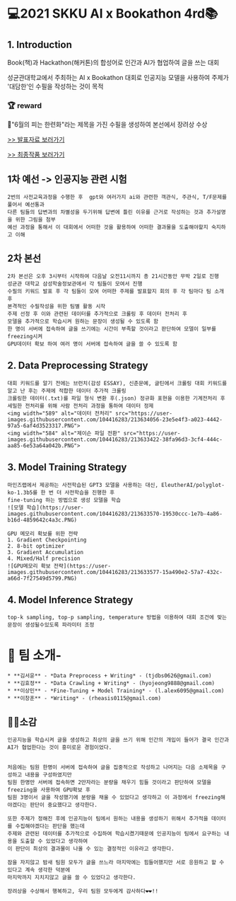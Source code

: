 # 💻2021 SKKU AI x Bookathon 4rd📚


## 1. Introduction
Book(책)과 Hackathon(해커톤)의 합성어로 인간과 AI가 협업하여 글을 쓰는 대회

성균관대학교에서 주최하는 AI x Bookathon 대회로 인공지능 모델을 사용하여 주제가 '대담한'인 수필을 작성하는 것이 목적


### 🏆 reward

📖"6월의 피는 한련화"라는 제목을 가진 수필을 생성하여 본선에서 장려상 수상

[>> 발표자료 보러가기](./당당!_발표자료.pdf)

[>> 최종작품 보러가기](./당당!_6월의%20피는%20한련화.pdf)


## 1차 예선 -> 인공지능 관련 시험
    2번의 사전교육과정을 수행한 후  gpt와 여러가지 ai와 관련한 객관식, 주관식, T/F문제를 풀어서 예선통과
    다른 팀들의 답변과의 차별성을 두기위해 답변에 틀린 이유를 근거로 작성하는 것과 추가설명을 위한 그림을 첨부
    예선 과정을 통해서 이 대회에서 어떠한 것을 활용하여 어떠한 결과물을 도출해야할지 숙지하고 이해
    
    
## 2차 본선
    2차 본선은 오후 3시부터 시작하여 다음날 오전11시까지 총 21시간동안 무박 2일로 진행
    성균관 대학교 삼성학술정보관에서 각 팀들이 모여서 진행
    수필의 키워드 발표 후 각 팀들이 모여 어떠한 주제를 발표할지 회의 후 각 팀마다 팀 소개 후 
    본격적인 수필작성을 위한 팀별 활동 시작
    주제 선정 후 이와 관련된 데이터를 추가적으로 크롤링 후 데이터 전처리 후 
    모델을 추가적으로 학습시켜 원하는 문장이 생성될 수 있도록 함
    한 명이 서버에 접속하여 글을 쓰기에는 시간이 부족할 것이라고 판단하여 모델이 일부를 freezing시켜 
    GPU데이터 확보 하여 여러 명이 서버에 접속하여 글을 쓸 수 있도록 함


## 2. Data Preprocessing Strategy
    대회 키워드를 알기 전에는 브런치(감성 ESSAY), 신춘문예, 글틴에서 크롤링 대회 키워드를 알고 난 후는 주제에 적합한 데이터 추가적 크롤링
    크롤링한 데이터(.txt)를 파일 형식 변환 후(.json) 정규화 표현을 이용한 기계전처리 후 세밀한 전처리를 위해 사람 전처리 과정을 통하여 데이터 정제
    <img width="589" alt="데이터 전처리" src="https://user-images.githubusercontent.com/104416283/213634056-23e5e4f3-a023-4442-97a5-6af4d3523317.PNG">
    <img width="584" alt="제이슨 파일 전환" src="https://user-images.githubusercontent.com/104416283/213633422-38fa96d3-3cf4-444c-aa85-6e53a64a042b.PNG">


## 3. Model Training Strategy
    마인즈랩에서 제공하는 사전학습된 GPT3 모델을 사용하는 대신, EleutherAI/polyglot-ko-1.3b5를 한 번 더 사전학습을 진행한 후 
    fine-tuning 하는 방법으로 생성 모델을 학습
    ![모델 학습](https://user-images.githubusercontent.com/104416283/213633570-19530ccc-1e7b-4a86-b16d-4859642c4a3c.PNG)

    GPU 메모리 확보를 위한 전략
    1. Gradient Checkpointing
    2. 8-bit optimizer
    3. Gradient Accumulation
    4. Mixed/Half precision
    ![GPU메모리 확보 전략](https://user-images.githubusercontent.com/104416283/213633577-15a490e2-57a7-432c-a66d-7f27549d5799.PNG)
    


## 4. Model Inference Strategy
    top-k sampling, top-p sampling, temperature 방법을 이용하여 대회 조건에 맞는 문장이 생성될수있도록 파라미터 조정


# 👀 팀 소개-

    * **김서윤** - *Data Preprocess + Writing* - (tjdbs0626@gmail.com)
    * **김효정** - *Data Crawling + Writing* - (hyojeong9888@gmail.com)
    * **이상민** - *Fine-Tuning + Model Training* - (l.alex6095@gmail.com)
    * **이창훈** - *Writing* - (rheasis0115@gmail.com)
    

## 🙋‍♀️소감
    인공지능을 학습시켜 글을 생성하고 최상의 글을 쓰기 위해 인간의 개입이 들어가 결국 인간과 AI가 협업한다는 것이 흥미로운 경험이었다.
    
    
    처음에는 팀원 한명이 서버에 접속하여 글을 집중적으로 작성하고 나머지는 다음 소제목을 구성하고 내용을 구성하였지만 
    팀원 한명만 서버에 접속하면 2만자라는 분량을 채우기 힘들 것이라고 판단하여 모델을 freezing을 사용하여 GPU확보 후 
    팀원 3명이서 글을 작성했기에 분량을 채울 수 있었다고 생각하고 이 과정에서 freezing해야겠다는 판단이 중요했다고 생각한다.
    
    또한 주제가 정해진 후에 인공지능이 팀에서 원하는 내용을 생성하기 위해서 추가적을 데이터를 수집해야겠다는 판단을 했는데
    주제와 관련된 데이터를 추가적으로 수집하여 학습시켰기때문에 인공지능이 팀에서 요구하는 내용을 도출할 수 있었다고 생각하여
    이 판단이 최상의 결과물이 나올 수 있는 결정적인 이유라고 생각한다.
    
    잠을 자지않고 밤새 팀원 모두가 글을 쓰느라 마지막에는 힘들어했지만 서로 응원하고 할 수 있다고 계속 생각한 덕분에
    마지막까지 지치지않고 글을 쓸 수 있었다고 생각한다.
    
    장려상을 수상해서 행복하고, 우리 팀원 모두에게 감사하다❤❤!!






